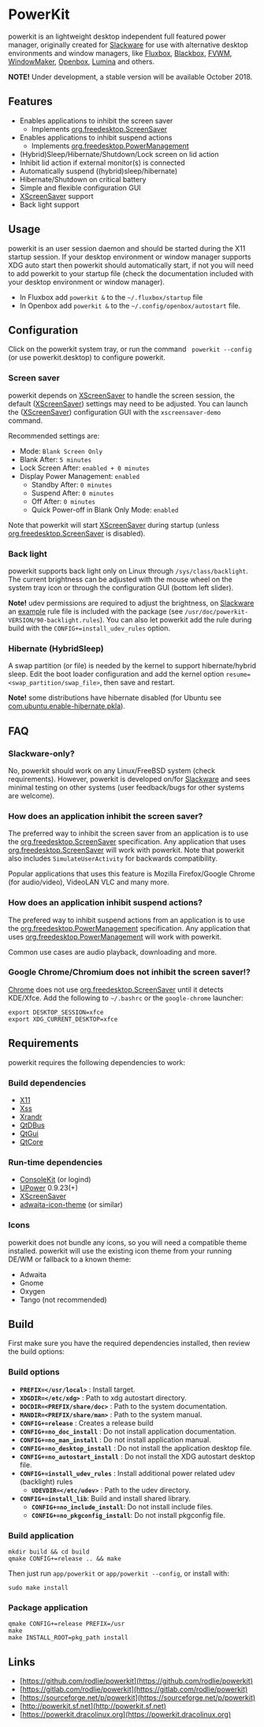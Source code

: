 # PowerKit

powerkit is an lightweight desktop independent full featured power manager, originally created for [Slackware](http://www.slackware.com/) for use with alternative desktop environments and window managers, like  [Fluxbox](http://fluxbox.org/), [Blackbox](https://en.wikipedia.org/wiki/Blackbox), [FVWM](http://www.fvwm.org/), [WindowMaker](https://www.windowmaker.org/), [Openbox](http://openbox.org/wiki/Main_Page), [Lumina](https://lumina-desktop.org/) and others.

**NOTE!** Under development, a stable version will be available October 2018.

## Features

 * Enables applications to inhibit the screen saver
   * Implements [org.freedesktop.ScreenSaver](https://people.freedesktop.org/~hadess/idle-inhibition-spec/re01.html)
 * Enables applications to inhibit suspend actions
   * Implements [org.freedesktop.PowerManagement](https://www.freedesktop.org/wiki/Specifications/power-management-spec/)
 * (Hybrid)Sleep/Hibernate/Shutdown/Lock screen on lid action
 * Inhibit lid action if external monitor(s) is connected
 * Automatically suspend ((hybrid)sleep/hibernate)
 * Hibernate/Shutdown on critical battery
 * Simple and flexible configuration GUI
 * [XScreenSaver](https://www.jwz.org/xscreensaver/) support
 * Back light support

## Usage

powerkit is an user session daemon and should be started during the X11 startup session. If your desktop environment or window manager supports XDG auto start then powerkit should automatically start, if not you will need to add powerkit to your startup file (check the documentation included with your desktop environment or window manager).

 * In Fluxbox add ``powerkit &`` to the ``~/.fluxbox/startup`` file
 * In Openbox add ``powerkit &`` to the ``~/.config/openbox/autostart`` file.

## Configuration

Click on the powerkit system tray, or run the command ``` powerkit --config``` (or use powerkit.desktop) to configure powerkit.

### Screen saver

powerkit depends on [XScreenSaver](https://www.jwz.org/xscreensaver/) to handle the screen session, the default ([XScreenSaver](https://www.jwz.org/xscreensaver/)) settings may need to be adjusted. You can launch the ([XScreenSaver](https://www.jwz.org/xscreensaver/)) configuration GUI with the ``xscreensaver-demo`` command.

Recommended settings are:

* Mode: ``Blank Screen Only``
* Blank After: ``5 minutes``
* Lock Screen After: ``enabled + 0 minutes``
* Display Power Management: ``enabled``
  * Standby After: ``0 minutes``
  * Suspend After: ``0 minutes``
  * Off After: ``0 minutes``
  * Quick Power-off in Blank Only Mode: ``enabled``

Note that powerkit will start [XScreenSaver](https://www.jwz.org/xscreensaver/) during startup (unless [org.freedesktop.ScreenSaver](https://people.freedesktop.org/~hadess/idle-inhibition-spec/re01.html) is disabled).

### Back light

powerkit supports back light only on Linux through ``/sys/class/backlight``. The current brightness can be adjusted with the mouse wheel on the system tray icon or through the configuration GUI (bottom left slider).

**Note!** udev permissions are required to adjust the brightness, on [Slackware](http://www.slackware.com/) an [example](https://github.com/rodlie/powerkit/blob/master/app/share/udev/90-backlight.rules) rule file is included with the package (see ``/usr/doc/powerkit-VERSION/90-backlight.rules``). You can also let powerkit add the rule during build with the ``CONFIG+=install_udev_rules`` option.

### Hibernate (HybridSleep)

A swap partition (or file) is needed by the kernel to support hibernate/hybrid sleep. Edit the boot loader configuration and add the kernel option ``resume=<swap_partition/swap_file>``, then save and restart.

**Note!** some distributions have hibernate disabled (for Ubuntu see [com.ubuntu.enable-hibernate.pkla](https://github.com/rodlie/powerkit/blob/master/app/share/polkit/localauthority/50-local.d/com.ubuntu.enable-hibernate.pkla)).

## FAQ

### Slackware-only?

No, powerkit should work on any Linux/FreeBSD system (check requirements). However, powerkit is developed on/for [Slackware](http://www.slackware.com/) and sees minimal testing on other systems (user feedback/bugs for other systems are welcome).

### How does an application inhibit the screen saver?

The preferred way to inhibit the screen saver from an application is to use the [org.freedesktop.ScreenSaver](https://people.freedesktop.org/~hadess/idle-inhibition-spec/re01.html) specification. Any application that uses [org.freedesktop.ScreenSaver](https://people.freedesktop.org/~hadess/idle-inhibition-spec/re01.html) will work with powerkit. Note that powerkit also includes ``SimulateUserActivity`` for backwards compatibility.

Popular applications that uses this feature is Mozilla Firefox/Google Chrome (for audio/video), VideoLAN VLC and many more.

### How does an application inhibit suspend actions?

The prefered way to inhibit suspend actions from an application is to use the [org.freedesktop.PowerManagement](https://www.freedesktop.org/wiki/Specifications/power-management-spec/) specification. Any application that uses [org.freedesktop.PowerManagement](https://www.freedesktop.org/wiki/Specifications/power-management-spec/) will work with powerkit.

Common use cases are audio playback, downloading and more.

### Google Chrome/Chromium does not inhibit the screen saver!?

[Chrome](https://chrome.google.com) does not use [org.freedesktop.ScreenSaver](https://people.freedesktop.org/~hadess/idle-inhibition-spec/re01.html) until it detects KDE/Xfce. Add the following to ``~/.bashrc`` or the ``google-chrome`` launcher:

```
export DESKTOP_SESSION=xfce
export XDG_CURRENT_DESKTOP=xfce
```

## Requirements

powerkit requires the following dependencies to work:

### Build dependencies

 * [X11](https://www.x.org)
 * [Xss](https://www.x.org/archive//X11R7.7/doc/man/man3/Xss.3.xhtml)
 * [Xrandr](https://www.x.org/wiki/libraries/libxrandr/)
 * [QtDBus](https://qt.io)
 * [QtGui](https://qt.io)
 * [QtCore](https://qt.io)

### Run-time dependencies

 * [ConsoleKit](https://www.freedesktop.org/wiki/Software/ConsoleKit/) (or logind)
 * [UPower](https://upower.freedesktop.org/) 0.9.23(+)
 * [XScreenSaver](https://www.jwz.org/xscreensaver/)
 * [adwaita-icon-theme](https://github.com/GNOME/adwaita-icon-theme) (or similar)

### Icons

powerkit does not bundle any icons, so you will need a compatible theme installed. powerkit will use the existing icon theme from your running DE/WM or fallback to a known theme:

 * Adwaita
 * Gnome
 * Oxygen
 * Tango (not recommended)
 
## Build

First make sure you have the required dependencies installed, then review the build options:

### Build options

 * **``PREFIX=</usr/local>``** : Install target.
 * **``XDGDIR=</etc/xdg>``** : Path to xdg autostart directory.
 * **``DOCDIR=<PREFIX/share/doc>``** : Path to the system documentation.
 * **``MANDIR=<PREFIX/share/man>``** : Path to the system manual.
 * **``CONFIG+=release``** : Creates a release build
 * **``CONFIG+=no_doc_install``** : Do not install application documentation.
 * **``CONFIG+=no_man_install``** : Do not install application manual.
 * **``CONFIG+=no_desktop_install``** : Do not install the application desktop file.
 * **``CONFIG+=no_autostart_install``** : Do not install the XDG autostart desktop file.
 * **``CONFIG+=install_udev_rules``** : Install additional power related udev (backlight) rules
    * **``UDEVDIR=</etc/udev>``** : Path to the udev directory.
 * **``CONFIG+=install_lib``**: Build and install shared library.
    * **``CONFIG+=no_include_install``**: Do not install include files.
    * **``CONFIG+=no_pkgconfig_install``**: Do not install pkgconfig file.

### Build application

```
mkdir build && cd build
qmake CONFIG+=release .. && make
```

Then just run ``app/powerkit`` or ``app/powerkit --config``, or install with:

```
sudo make install
```

### Package application

```
qmake CONFIG+=release PREFIX=/usr
make
make INSTALL_ROOT=pkg_path install
```

## Links

 * [https://github.com/rodlie/powerkit](https://github.com/rodlie/powerkit)
 * [https://gitlab.com/rodlie/powerkit](https://gitlab.com/rodlie/powerkit)
 * [https://sourceforge.net/p/powerkit](https://sourceforge.net/p/powerkit)
 * [http://powerkit.sf.net](http://powerkit.sf.net)
 * [https://powerkit.dracolinux.org](https://powerkit.dracolinux.org)
 
